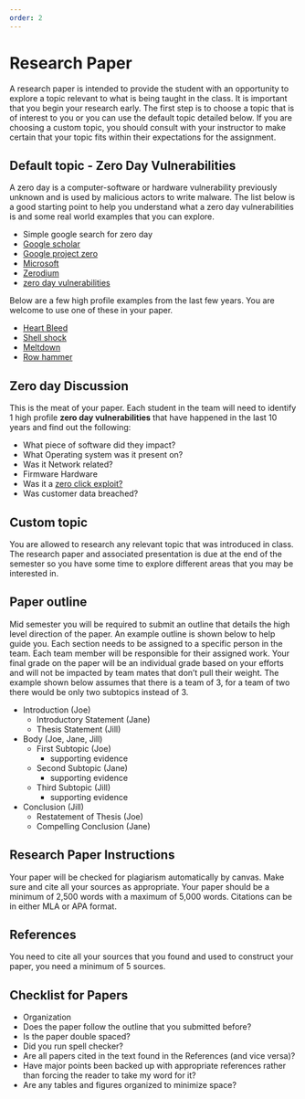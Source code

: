 ```yaml
---
order: 2
---
```


# Research Paper

A research paper is intended to provide the student with an opportunity
to explore a topic relevant to what is being taught in the class. It is
important that you begin your research early. The first step is to
choose a topic that is of interest to you or you can use the default
topic detailed below. If you are choosing a custom topic, you should
consult with your instructor to make certain that your topic fits within
their expectations for the assignment.

## Default topic - Zero Day Vulnerabilities

A zero day is a computer-software or hardware vulnerability previously
unknown and is used by malicious actors to write malware. The list below
is a good starting point to help you understand what a zero day
vulnerabilities is and some real world examples that you can explore.

- Simple google search for zero day
- [Google scholar](https://scholar.google.com/scholar?hl=en&as_sdt=0%2C13&q=zero+day&btnG=)
- [Google project zero](https://googleprojectzero.blogspot.com/)
- [Microsoft](https://learn.microsoft.com/en-us/microsoft-365/security/defender-vulnerability-management/tvm-zero-day-vulnerabilities?view=o365-worldwide)
- [Zerodium](https://zerodium.com/)
- [zero day vulnerabilities](https://en.wikipedia.org/wiki/Zero-day_(computing))

Below are a few high profile examples from the last few years. You are
welcome to use one of these in your paper.

- [Heart Bleed](https://heartbleed.com/)
- [Shell shock](https://en.wikipedia.org/wiki/Shellshock_(software_bug))
- [Meltdown](https://meltdownattack.com/)
- [Row hammer](https://en.wikipedia.org/wiki/Row_hammer)

## Zero day Discussion

This is the meat of your paper. Each student in the team will need to
identify 1 high profile **zero day vulnerabilities** that have happened
in the last 10 years and find out the following:

- What piece of software did they impact?
- What Operating system was it present on?
- Was it Network related?
- Firmware Hardware
- Was it a [zero click exploit?](https://www.kaspersky.com/resource-center/definitions/what-is-zero-click-malware)
- Was customer data breached?

## Custom topic

You are allowed to research any relevant topic that was introduced in
class. The research paper and associated presentation is due at the end
of the semester so you have some time to explore different areas that
you may be interested in.

## Paper outline

Mid semester you will be required to submit an outline that details the
high level direction of the paper. An example outline is shown below to
help guide you. Each section needs to be assigned to a specific person
in the team. Each team member will be responsible for their assigned
work. Your final grade on the paper will be an individual grade based on
your efforts and will not be impacted by team mates that don’t pull
their weight. The example shown below assumes that there is a team of 3,
for a team of two there would be only two subtopics instead of 3.

- Introduction (Joe)
  - Introductory Statement (Jane)
  - Thesis Statement (Jill)
- Body (Joe, Jane, Jill)
  - First Subtopic (Joe)
    - supporting evidence
  - Second Subtopic (Jane)
    - supporting evidence
  - Third Subtopic (Jill)
    - supporting evidence
- Conclusion (Jill)
  - Restatement of Thesis (Joe)
  - Compelling Conclusion (Jane)

## Research Paper Instructions

Your paper will be checked for plagiarism automatically by canvas. Make
sure and cite all your sources as appropriate. Your paper should be a
minimum of 2,500 words with a maximum of 5,000 words. Citations can be
in either MLA or APA format.

## References

You need to cite all your sources that you found and used to construct
your paper, you need a minimum of 5 sources.

## Checklist for Papers

- Organization
- Does the paper follow the outline that you submitted before?
- Is the paper double spaced?
- Did you run spell checker?
- Are all papers cited in the text found in the References (and vice versa)?
- Have major points been backed up with appropriate references rather than forcing the reader to take my word for it?
- Are any tables and figures organized to minimize space?
